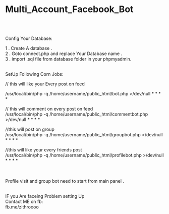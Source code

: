 # Multi_Account_Facebook_Bot
</br></br>


Config Your Database:</br>


1 . Create A database .</br>
2 . Goto connect.php and replace Your Database name .</br>
3 . import .sql file from database folder in your phpmyadmin.</br></br>




SetUp Following Corn Jobs:



// this will like your Every post on feed </br>

/usr/local/bin/php -q /home/username/public_html/bot.php >/dev/null                    * * * *



// this will comment on every post on feed</br>
/usr/local/bin/php -q /home/username/public_html/commentbot.php >/dev/null                * * * *



//this will post on group</br>
/usr/local/bin/php -q /home/username/public_html/groupbot.php >/dev/null                 * * * *



//this will like your every friends post</br>
/usr/local/bin/php -q /home/username/public_html/profilebot.php >/dev/null               * * * *

</br>
</br>
Profile visit and group bot need to start from main panel .

</br>
</br>

IF you Are faceing Problem setting Up</br> Contact ME on fb: </br>
fb.me/zithroooo
